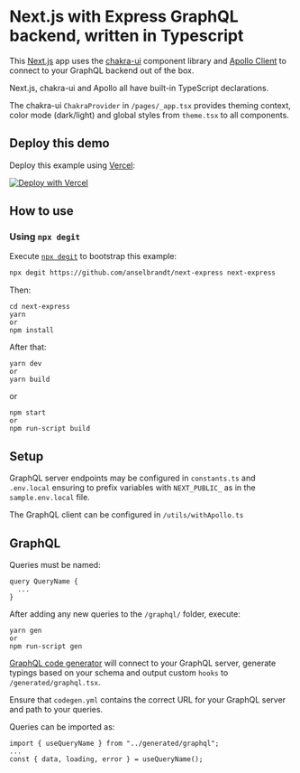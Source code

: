 # Next.js with Express GraphQL backend, written in Typescript

This [Next.js](https://nextjs.org/) app uses the [chakra-ui](https://next.chakra-ui.com/) component library and [Apollo Client](https://www.apollographql.com/docs/react/) to connect to your GraphQL backend out of the box.

Next.js, chakra-ui and Apollo all have built-in TypeScript declarations.

The chakra-ui `ChakraProvider` in `/pages/_app.tsx` provides theming context, color mode (dark/light) and global styles from `theme.tsx` to all components.

## Deploy this demo

Deploy this example using [Vercel](https://vercel.com):

[![Deploy with Vercel](https://vercel.com/button)](https://vercel.com/import/project?template=https://github.com/anselbrandt/next-express)

## How to use

### Using `npx degit`

Execute [`npx degit`](https://github.com/Rich-Harris/degit) to bootstrap this example:

```bash
npx degit https://github.com/anselbrandt/next-express next-express
```

Then:

```
cd next-express
yarn
or
npm install
```

After that:

```
yarn dev
or
yarn build
```

or

```
npm start
or
npm run-script build
```

## Setup

GraphQL server endpoints may be configured in `constants.ts` and `.env.local` ensuring to prefix variables with `NEXT_PUBLIC_` as in the `sample.env.local` file.

The GraphQL client can be configured in `/utils/withApollo.ts`

## GraphQL

Queries must be named:

```
query QueryName {
  ...
}
```

After adding any new queries to the `/graphql/` folder, execute:

```
yarn gen
or
npm run-script gen
```

[GraphQL code generator](https://graphql-code-generator.com/) will connect to your GraphQL server, generate typings based on your schema and output custom `hooks` to `/generated/graphql.tsx`.

Ensure that `codegen.yml` contains the correct URL for your GraphQL server and path to your queries.

Queries can be imported as:

```
import { useQueryName } from "../generated/graphql";
...
const { data, loading, error } = useQueryName();
```
